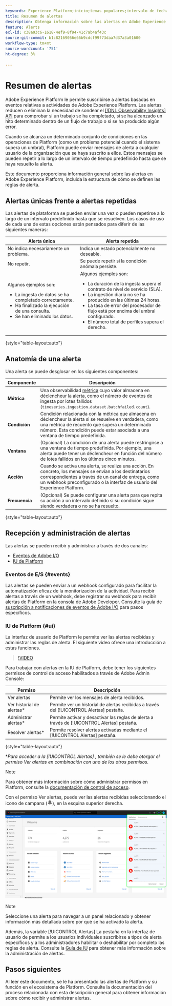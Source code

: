 ```yaml
---
keywords: Experience Platform;inicio;temas populares;intervalo de fechas
title: Resumen de alertas
description: Obtenga información sobre las alertas en Adobe Experience Platform, incluida la estructura de cómo se definen las reglas de alerta.
feature: Alerts
exl-id: c38a93c6-1618-4ef9-8f94-41c7ab4af43c
source-git-commit: b1c82169056e66b9cdcf99f73daa7d37a3a01600
workflow-type: tm+mt
source-wordcount: '751'
ht-degree: 3%

---
```


# Resumen de alertas

Adobe Experience Platform le permite suscribirse a alertas basadas en eventos relativas a actividades de Adobe Experience Platform. Las alertas reducen o eliminan la necesidad de sondear el [[!DNL Observability Insights] API](../api/overview.md) para comprobar si un trabajo se ha completado, si se ha alcanzado un hito determinado dentro de un flujo de trabajo o si se ha producido algún error.

Cuando se alcanza un determinado conjunto de condiciones en las operaciones de Platform (como un problema potencial cuando el sistema supera un umbral), Platform puede enviar mensajes de alerta a cualquier usuario de la organización que se haya suscrito a ellos. Estos mensajes se pueden repetir a lo largo de un intervalo de tiempo predefinido hasta que se haya resuelto la alerta.

Este documento proporciona información general sobre las alertas en Adobe Experience Platform, incluida la estructura de cómo se definen las reglas de alerta.

## Alertas únicas frente a alertas repetidas

Las alertas de plataforma se pueden enviar una vez o pueden repetirse a lo largo de un intervalo predefinido hasta que se resuelven. Los casos de uso de cada una de estas opciones están pensados para diferir de las siguientes maneras:

| Alerta única | Alerta repetida |
| --- | --- |
| No indica necesariamente un problema. | Indica un estado potencialmente no deseable. |
| No repetir. | Se puede repetir si la condición anómala persiste. |
| Algunos ejemplos son:<ul><li>La ingesta de datos se ha completado correctamente.</li><li>Ha finalizado la ejecución de una consulta.</li><li>Se han eliminado los datos.</li></ul> | Algunos ejemplos son:<ul><li>La duración de la ingesta supera el contrato de nivel de servicio (SLA).</li><li>La ingestión diaria no se ha producido en las últimas 24 horas.</li><li>La tasa de error del procesador de flujo está por encima del umbral configurado.</li><li>El número total de perfiles supera el derecho.</li></ul> |

{style="table-layout:auto"}

## Anatomía de una alerta

Una alerta se puede desglosar en los siguientes componentes:

| Componente | Descripción |
| --- | --- |
| **Métrica** | Una observabilidad [métrica](../api/metrics.md#available-metrics) cuyo valor almacena en déclencheur la alerta, como el número de eventos de ingesta por lotes fallidos (`timeseries.ingestion.dataset.batchfailed.count`). |
| **Condición** | Condición relacionada con la métrica que almacena en déclencheur la alerta si se resuelve en verdadera, como una métrica de recuento que supera un determinado número. Esta condición puede estar asociada a una ventana de tiempo predefinida. |
| **Ventana** | (Opcional) La condición de una alerta puede restringirse a una ventana de tiempo predefinida. Por ejemplo, una alerta puede tener un déclencheur en función del número de lotes fallidos en los últimos cinco minutos. |
| **Acción** | Cuando se activa una alerta, se realiza una acción. En concreto, los mensajes se envían a los destinatarios correspondientes a través de un canal de entrega, como un webhook preconfigurado o la interfaz de usuario del Experience Platform. |
| **Frecuencia** | (Opcional) Se puede configurar una alerta para que repita su acción a un intervalo definido si su condición sigue siendo verdadera o no se ha resuelto. |

{style="table-layout:auto"}

## Recepción y administración de alertas

Las alertas se pueden recibir y administrar a través de dos canales:

* [Eventos de Adobe I/O](#events)
* [IU de Platform](#ui)

### Eventos de E/S {#events}

Las alertas se pueden enviar a un webhook configurado para facilitar la automatización eficaz de la monitorización de la actividad. Para recibir alertas a través de un webhook, debe registrar su webhook para recibir alertas de Platform en la consola de Adobe Developer. Consulte la guía de [suscripción a notificaciones de eventos de Adobe I/O](./subscribe.md) para pasos específicos.

### IU de Platform {#ui}

La interfaz de usuario de Platform le permite ver las alertas recibidas y administrar las reglas de alerta. El siguiente vídeo ofrece una introducción a estas funciones.

>[!VIDEO](https://video.tv.adobe.com/v/336218?quality=12&learn=on)

Para trabajar con alertas en la IU de Platform, debe tener los siguientes permisos de control de acceso habilitados a través de Adobe Admin Console:

| Permiso | Descripción |
| --- | --- |
| Ver alertas | Permite ver los mensajes de alerta recibidos. |
| Ver historial de alertas* | Permite ver un historial de alertas recibidas a través del [!UICONTROL Alertas] pestaña. |
| Administrar alertas* | Permite activar y desactivar las reglas de alerta a través de [!UICONTROL Alertas] pestaña. |
| Resolver alertas* | Permite resolver alertas activadas mediante el [!UICONTROL Alertas] pestaña. |

{style="table-layout:auto"}

**Para acceder a la [!UICONTROL Alertas] , también se le debe otorgar el permiso Ver alertas en combinación con uno de los otros permisos.*

>[!NOTE]
>
>Para obtener más información sobre cómo administrar permisos en Platform, consulte la [documentación de control de acceso](../../access-control/ui/overview.md).

Con el permiso Ver alertas, puede ver las alertas recibidas seleccionando el icono de campana (![Icono de campana](../images/alerts/overview/icon.png)), en la esquina superior derecha.

![](../images/alerts/overview/ui.png)

>[!NOTE]
>
> Seleccione una alerta para navegar a un panel relacionado y obtener información más detallada sobre por qué se ha activado la alerta.

Además, la variable [!UICONTROL Alertas] La pestaña en la interfaz de usuario de permite a los usuarios individuales suscribirse a tipos de alerta específicos y a los administradores habilitar o deshabilitar por completo las reglas de alerta. Consulte la [Guía de IU](./ui.md) para obtener más información sobre la administración de alertas.

## Pasos siguientes

Al leer este documento, se le ha presentado las alertas de Platform y su función en el ecosistema de Platform. Consulte la documentación del proceso relacionada con esta descripción general para obtener información sobre cómo recibir y administrar alertas.
